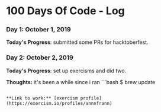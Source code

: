 # 100 Days Of Code - Log

### Day 1: October 1, 2019

**Today's Progress**: submitted some PRs for hacktoberfest.

### Day 2: October 2, 2019

**Today's Progress**: set up exercisms and did two.

**Thoughts:** it's been a while since i ran ```bash
$ brew update
```.

**Link to work:** [exercism profile](https://exercism.io/profiles/annnfrann)

